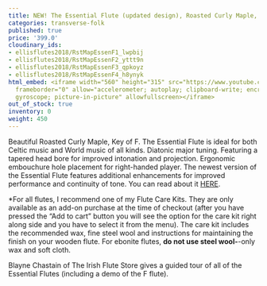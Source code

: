 ```yaml
---
title: NEW! The Essential Flute (updated design), Roasted Curly Maple, Key of F
categories: transverse-folk
published: true
price: '399.0'
cloudinary_ids:
- ellisflutes2018/RstMapEssenF1_lwpbij
- ellisflutes2018/RstMapEssenF2_yttt9n
- ellisflutes2018/RstMapEssenF3_qpkoyz
- ellisflutes2018/RstMapEssenF4_h8ynyk
html_embed: <iframe width="560" height="315" src="https://www.youtube.com/embed/SpD1Om16E-c"
  frameborder="0" allow="accelerometer; autoplay; clipboard-write; encrypted-media;
  gyroscope; picture-in-picture" allowfullscreen></iframe>
out_of_stock: true
inventory: 0
weight: 450
---
```


Beautiful Roasted Curly Maple, Key of F.  The Essential Flute is ideal for both Celtic music and World music of all kinds. Diatonic major tuning. Featuring a tapered head bore for improved intonation and projection. Ergonomic embouchure hole placement for right-handed player.  The newest version of the Essential Flute features additional enhancements for improved performance and continuity of tone.  You can read about it [HERE](https://www.ellisflutes.com/world-flutes/transverse-folk). 

*For all flutes, I recommend one of my Flute Care Kits.  They are only available as an add-on purchase at the time of checkout (after you have pressed the “Add to cart” button you will see the option for the care kit right along side and you have to select it from the menu). The care kit includes the recommended wax, fine steel wool and instructions for maintaining the finish on your wooden flute.  For ebonite flutes, **do not use steel wool-**-only wax and soft cloth.

Blayne Chastain of The Irish Flute Store gives a guided tour of all of the Essential Flutes (including a demo of the F flute).